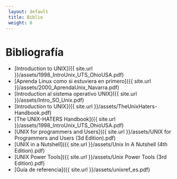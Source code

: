 ```yaml
---
 layout: default
 title: Biblio
 weight: 8
---
```



# Bibliografía

-   [Introduction to UNIX]({{ site.url }}/assets/1998_IntroUnix_UTS_OhioUSA.pdf)
-   [Aprenda Linux como si estuviera en primero]({{ site.url }}/assets/2000_AprendaUnix_Navarra.pdf)
-   [Introduction al sistema operativo UNIX]({{ site.url }}/assets/Intro_SO_Unix.pdf)
-   [Introduction to UNIX]({{ site.url }}/assets/TheUnixHaters-Handbook.pdf)
-   [The UNIX-HATERS Handbook]({{ site.url }}/assets/1998_IntroUnix_UTS_OhioUSA.pdf)
-   [UNIX for programmers and Users]({{ site.url }}/assets/UNIX for Programmers and Users (3d Edition).pdf)
-   [UNIX in a Nutshell]({{ site.url }}/assets/Unix In A Nutshell (4th Edition).pdf)
-   [UNIX Power Tools]({{ site.url }}/assets/Unix Power Tools (3rd Edition).pdf)
-   [Guía de referencia]({{ site.url }}/assets/unixref_es.pdf)
